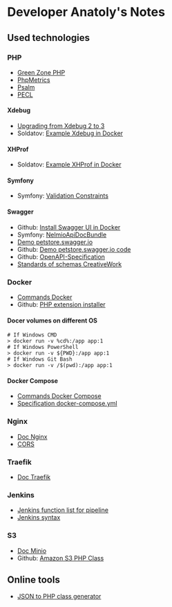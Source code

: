 # Developer Anatoly's Notes

## Used technologies

### PHP
* [Green Zone PHP](https://www.php.net/supported-versions.php)
* [PhpMetrics](https://phpmetrics.org/)
* [Psalm](https://psalm.dev/)
* [PECL](http://pecl.php.net/)

#### Xdebug
* [Upgrading from Xdebug 2 to 3](https://xdebug.org/docs/upgrade_guide)
* Soldatov: [Example Xdebug in Docker](https://github.com/soldatov/example-xdebug-docker)

#### XHProf
* Soldatov: [Example XHProf in Docker](https://github.com/soldatov/example-xhprof-73)

#### Symfony
* Symfony: [Validation Constraints](https://symfony.com/doc/current/reference/constraints.html)

#### Swagger
* Github: [Install Swagger UI in Docker](https://github.com/swagger-api/swagger-ui/blob/master/docs/usage/installation.md#docker)
* Symfony: [NelmioApiDocBundle](https://symfony.com/doc/4.x/bundles/NelmioApiDocBundle/index.html)
* [Demo petstore.swagger.io](https://petstore.swagger.io)
* Github: [Demo petstore.swagger.io code](https://github.com/zircote/swagger-php/tree/master/Examples/petstore.swagger.io)
* Github: [OpenAPI-Specification](https://github.com/OAI/OpenAPI-Specification)
* [Standards of schemas CreativeWork](https://schema.org/CreativeWork)

### Docker
* [Commands Docker](https://docs.docker.com/engine/reference/run/)
* Github: [PHP extension installer](https://github.com/mlocati/docker-php-extension-installer)

#### Docer volumes on different OS

```
# If Windows CMD
> docker run -v %cd%:/app app:1
# If Windows PowerShell
> docker run -v ${PWD}:/app app:1
# If Windows Git Bash
> docker run -v /$(pwd):/app app:1
```

#### Docker Compose
* [Commands Docker Compose](https://docs.docker.com/compose/reference/)
* [Specification docker-compose.yml](https://docs.docker.com/compose/compose-file/)

### Nginx
* [Doc Nginx](https://nginx.org/ru/docs/)
* [CORS](https://enable-cors.org)

### Traefik
* [Doc Traefik](https://doc.traefik.io/traefik/)

### Jenkins
* [Jenkins function list for pipeline](https://www.jenkins.io/doc/pipeline/steps/)
* [Jenkins syntax](https://www.jenkins.io/doc/book/pipeline/syntax/)

### S3
* [Doc Minio](https://docs.minio.io/)
* Github: [Amazon S3 PHP Class](https://github.com/tpyo/amazon-s3-php-class)

## Online tools

* [JSON to PHP class generator](https://json2php.strikebit.io)
